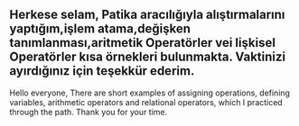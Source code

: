 Herkese selam,
Patika aracılığıyla  alıştırmalarını yaptığım,işlem atama,değişken tanımlanması,aritmetik Operatörler vei lişkisel Operatörler kısa örnekleri bulunmakta.
Vaktinizi ayırdığınız için teşekkür ederim.
-------------------------------------------
Hello everyone,
There are short examples of assigning operations, defining variables, arithmetic operators and relational operators, which I practiced through the path.
Thank you for your time.